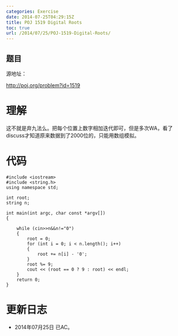 ```yaml
---
categories: Exercise
date: 2014-07-25T04:29:15Z
title: POJ 1519 Digital Roots
toc: true
url: /2014/07/25/POJ-1519-Digital-Roots/
---
```


## 题目
源地址：

http://poj.org/problem?id=1519

# 理解
这不就是弃九法么。把每个位置上数字相加迭代即可，但是多次WA，看了discuss才知道原来数据到了2000位的，只能用数组模拟。

<!--more-->

# 代码

```
#include <iostream>
#include <string.h>
using namespace std;

int root;
string n;

int main(int argc, char const *argv[])
{

    while (cin>>n&&n!="0")
    {
        root = 0;
        for (int i = 0; i < n.length(); i++)
        {
            root += n[i] - '0';
        }
        root %= 9;
        cout << (root == 0 ? 9 : root) << endl;
    }
    return 0;
}

```

# 更新日志
- 2014年07月25日 已AC。